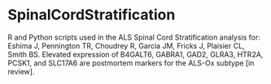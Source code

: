 # SpinalCordStratification

R and Python scripts used in the ALS Spinal Cord Stratification analysis for: Eshima J, Pennington TR, Choudrey R, Garcia JM, Fricks J, Plaisier CL, Smith BS. Elevated expression of B4GALT6, GABRA1, GAD2, GLRA3, HTR2A, PCSK1, and SLC17A6 are postmortem markers for the ALS-Ox subtype [in review].
